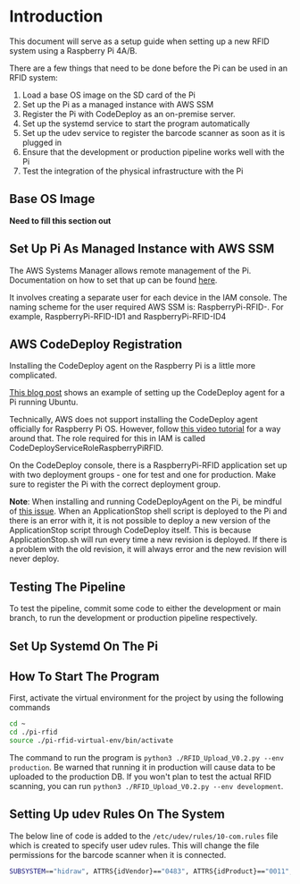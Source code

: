 # Introduction

This document will serve as a setup guide when setting up a new RFID system using a Raspberry Pi 4A/B.

There are a few things that need to be done before the Pi can be used in an RFID system:

1. Load a base OS image on the SD card of the Pi
2. Set up the Pi as a managed instance with AWS SSM
3. Register the Pi with CodeDeploy as an on-premise server.
4. Set up the systemd service to start the program automatically
5. Set up the udev service to register the barcode scanner as soon as it is plugged in
6. Ensure that the development or production pipeline works well with the Pi
7. Test the integration of the physical infrastructure with the Pi

## Base OS Image

**Need to fill this section out**

## Set Up Pi As Managed Instance with AWS SSM

The AWS Systems Manager allows remote management of the Pi. Documentation on how to set that up can be found [here](https://aws.amazon.com/blogs/mt/manage-raspberry-pi-devices-using-aws-systems-manager/).

It involves creating a separate user for each device in the IAM console. The naming scheme for the user required AWS SSM is: RaspberryPi-RFID-<location>. For example, RaspberryPi-RFID-ID1 and RaspberryPi-RFID-ID4

## AWS CodeDeploy Registration

Installing the CodeDeploy agent on the Raspberry Pi is a little more complicated.

[This blog post](https://aws.amazon.com/blogs/devops/automating-deployments-to-raspberry-pi-devices-using-aws-codepipeline/) shows an example of setting up the CodeDeploy agent for a Pi running Ubuntu.

Technically, AWS does not support installing the CodeDeploy agent officially for Raspberry Pi OS. However, follow [this video tutorial](https://www.udemy.com/course/awsraspberrypi/learn/lecture/14245834#overview) for a way around that. The role required for this in IAM is called CodeDeployServiceRoleRaspberryPiRFID.

On the CodeDeploy console, there is a RaspberryPi-RFID application set up with two deployment groups - one for test and one for production. Make sure to register the Pi with the correct deployment group.

**Note**: When installing and running CodeDeployAgent on the Pi, be mindful of [this issue](https://github.com/aws/aws-codedeploy-agent/issues/80). 
When an ApplicationStop shell script is deployed to the Pi and there is an error with it, it is not possible to deploy a new version of the ApplicationStop script through CodeDeploy itself. This is because ApplicationStop.sh will run every time a new revision is deployed. If there is a problem with the old revision, it will always error and the new revision will never deploy.

## Testing The Pipeline

To test the pipeline, commit some code to either the development or main branch, to run the development or production pipeline respectively.

## Set Up Systemd On The Pi



## How To Start The Program

First, activate the virtual environment for the project by using the following commands

```bash
cd ~
cd ./pi-rfid
source ./pi-rfid-virtual-env/bin/activate
```

The command to run the program is `python3 ./RFID_Upload_V0.2.py --env production`. Be warned that running it in production will cause data to be uploaded to the production DB. If you won't plan to test the actual RFID scanning, you can run `python3 ./RFID_Upload_V0.2.py --env development`.

## Setting Up udev Rules On The System

The below line of code is added to the `/etc/udev/rules/10-com.rules` file which is created to specify user udev rules. This will change the file permissions for the barcode scanner when it is connected.

```bash
SUBSYSTEM=="hidraw", ATTRS{idVendor}=="0483", ATTRS{idProduct}=="0011", MODE="666", SYMLINK+="usb-barcode-scanner"
```
